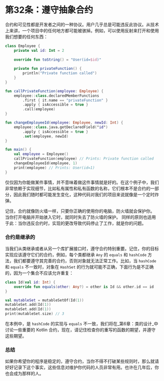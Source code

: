 # 第32条：遵守抽象合约

合约和可见性都是开发者之间的一种协议。用户几乎总是可能违反此协议。从技术上来讲，一个项目中的任何地方都可能被骇掉。例如，可以使用反射来打开和使用我们想要的任何东西：

```kotlin
class Employee {
    private val id: Int = 2
    
    override fun toString() = "User(id=$id)"
    
    private fun privateFunction() {
        println("Private function called")
    }
}

fun callPrivateFunction(employee: Employee) {
    employee::class.declaredMemberFunctions
        .first { it.name == "privateFunction" }
        .apply { isAccessible = true }
        .call(employee)
}

fun changeEmployeeId(employee: Employee, newId: Int) {
    employee::class.java.getDeclaredField("id")
        .apply { isAccessible = true }
        .set(employee, newId)
}

fun main() {
    val employee = Employee()
    callPrivateFunction(employee) // Prints: Private function called
    changeEmployeeId(employee, 1)
    print(employee) // Prints: User(id=1)
}
```

仅仅因为你能做某件事情，并不意味着做这件事情就是好的。在这个例子中，我们非常依赖于实现细节，比如私有属性和私有函数的名称，它们根本不是合约的一部分，因此我们随时都可能发生变化，这种代码对我们的项目来说就像是一个定时炸弹。

记住，合约就像防火墙一样，只要你正确的使用你的电脑，防火墙就会保护你。 当你打开电脑并开始骇入它时，就同时失去了防火墙的保护。 同样的原则也适用于此：当你违反合约时，实现的更改导致代码停止了工作，就是你的问题。

### 合约是继承的

当我们从类继承或者从另一个库扩展接口时，遵守合约特别重要。记住，你的目标实现应该遵守它们的合约，例如，每个类都继承 `Any` 的 `equals` 和 `hashCode` 方法，我们都要遵守其完善的合约，否则对象就无法正常工作。比如，当 `hashCode` 和 `equals` 不一致时，对象在 `HashSet` 的行为就可能不正确，下面行为是不正确的，因为一个集合不应该允许重复：

```kotlin
class Id(val id: Int) {
    override fun equals(other: Any?) = other is Id && other.id == id
}

val mutableSet = mutableSetOf(Id(1))
mutableSet.add(Id(1))
mutableSet.add(Id(1))
print(mutableSet.size) // 3
```

在本例中，是 `hashCode` 的实现与 `equals` 不一致，我们将在_第6章：类的设计_中讨论一些重要的 Kotlin 合约，现在，请记住检查你的重写的函数的期望，并遵守这些期望。

### 总结

如果你希望你的程序是稳定的，遵守合约，当你不得不打破某些规则时，那么就请好好记录下这个事实，这些信息对维护你代码的人员非常有用。也许在几年后，你也会成为那样的人。

